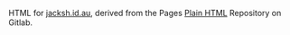 HTML for [jacksh.id.au](https://jacksh.id.au), derived from the Pages [Plain HTML](https://gitlab.com/pages/plain-html) Repository on Gitlab.
